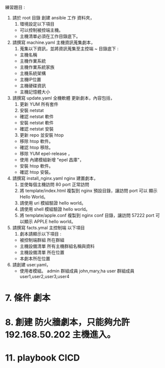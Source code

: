 練習題目 : 
1. 請於 root 目錄 創建 ansible 工作 資料夾，
   1. 環境設定以下項目
   -  可以控制被控端主機。
   -  主機清單必須在工作目錄底下。   
3. 請撰寫 machine.yaml 主機資訊蒐集劇本，
   1. 蒐集以下資訊，並將資訊蒐集至主控端 ~ 目錄底下 :
   - 主機名稱
   - 主機作業系統
   - 主機作業系統家族
   - 主機系統架構
   - 主機IP位置
   - 主機硬碟資訊
   - 主機記憶體大小
4. 請撰寫 update.yaml 全機軟體 更新劇本，內容包括，
   1. 更新 YUM 所有套件
   2. 安裝 netstat 
   - 確認 netstat 軟件
   - 安裝 netstat 軟件
   - 確認 netstat 安裝
   3. 更新 repo 並安裝 htop 
   - 移除 htop 軟件。
   - 確認 htop 移除。
   - 移除 YUM epel-release ，
   - 使用 內建模組新增 "epel 昌庫"，
   - 安裝 htop 軟件。
   - 確認 htop 安裝。
5. 請撰寫 install_nginx.yaml nginx 建置劇本，
   1. 並使每個主機訪問 80 port 正常訪問
   2. 將 template/index.html 複製到 nginx 預設目錄，讓訪問 port 可以 顯示 Hello World。
   3. 請使用 uri 模組驗證 hello world。
   4. 請使用 shell 模組驗證 hello world。
   5. 將 template/apple.conf 複製到 nginx conf 目錄，讓訪問 57222 port 可以顯示 APPLE hello world。
6. 請撰寫 facts.ymal 主控制端 以下項目
   1. 劇本請顯示以下項目 : 
   - 被控制端群組 所在群組
   - 主機設備清單 所有主機群組名稱與資料
   - 主機設備清單 所在位置
   - 本劇本所在位置 
7. 請創建 user.yaml，
   - 使用者模組。
     admin 群組成員 john,mary,ha 
     user 群組成員 user1,user2,user3,user4
# 7. 條件 劇本
# 8. 創建 防火牆劇本，只能夠允許 192.168.50.202 主機進入。
# 11. playbook CICD

